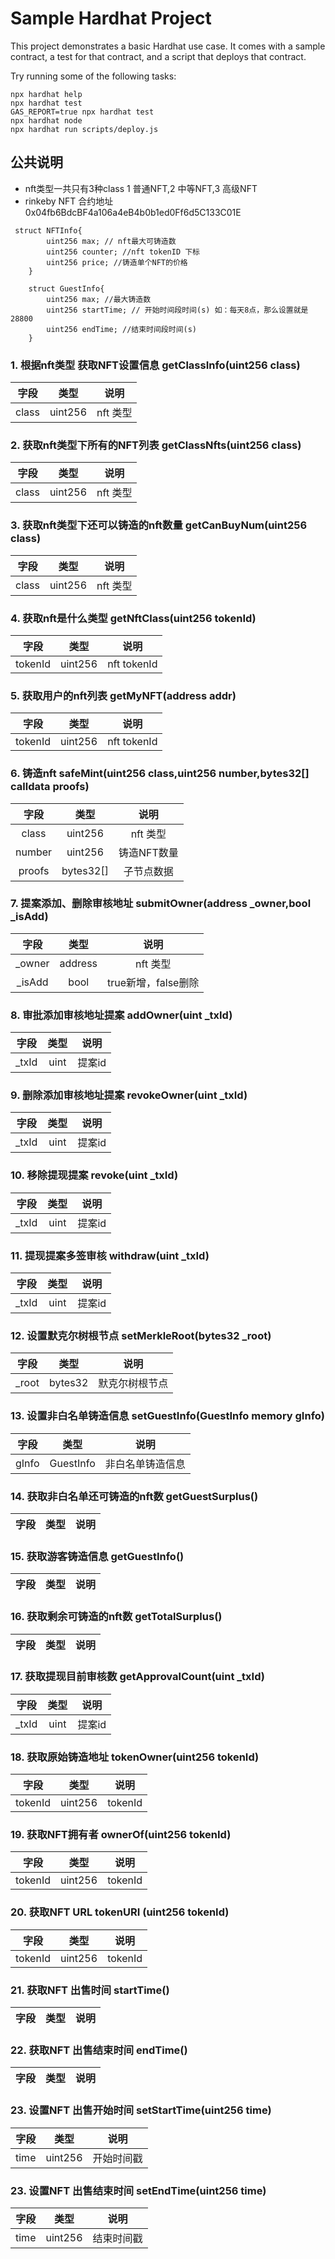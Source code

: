 # Sample Hardhat Project

This project demonstrates a basic Hardhat use case. It comes with a sample contract, a test for that contract, and a script that deploys that contract.

Try running some of the following tasks:

```shell
npx hardhat help
npx hardhat test
GAS_REPORT=true npx hardhat test
npx hardhat node
npx hardhat run scripts/deploy.js
```

## 公共说明
- nft类型一共只有3种class 1 普通NFT,2 中等NFT,3 高级NFT
- rinkeby NFT 合约地址 0x04fb6BdcBF4a106a4eB4b0b1ed0Ff6d5C133C01E

```
 struct NFTInfo{
        uint256 max; // nft最大可铸造数
        uint256 counter; //nft tokenID 下标
        uint256 price; //铸造单个NFT的价格
    }

    struct GuestInfo{
        uint256 max; //最大铸造数
        uint256 startTime; // 开始时间段时间(s) 如：每天8点，那么设置就是28800
        uint256 endTime; //结束时间段时间(s)
    }
```

### 1. 根据nft类型 获取NFT设置信息 getClassInfo(uint256 class)
|字段| 类型 | 说明 |
| :----: | :----:  | :----: |
| class | uint256 | nft 类型 |

### 2. 获取nft类型下所有的NFT列表 getClassNfts(uint256 class)
|字段| 类型 | 说明 |
| :----: | :----:  | :----: |
| class | uint256 | nft 类型 |

### 3. 获取nft类型下还可以铸造的nft数量 getCanBuyNum(uint256 class)
|字段| 类型 | 说明 |
| :----: | :----:  | :----: |
| class | uint256 | nft 类型 |

### 4. 获取nft是什么类型 getNftClass(uint256 tokenId)
|字段| 类型 | 说明 |
| :----: | :----:  | :----: |
| tokenId | uint256 | nft tokenId |

### 5. 获取用户的nft列表  getMyNFT(address addr)
|字段| 类型 | 说明 |
| :----: | :----:  | :----: |
| tokenId | uint256 | nft tokenId |

### 6. 铸造nft  safeMint(uint256 class,uint256 number,bytes32[] calldata proofs)
|字段| 类型 | 说明 |
| :----: | :----:  | :----: |
| class | uint256 | nft 类型 |
| number | uint256 | 铸造NFT数量 |
| proofs | bytes32[] | 子节点数据 |

### 7. 提案添加、删除审核地址  submitOwner(address _owner,bool _isAdd)
|字段| 类型 | 说明 |
| :----: | :----:  | :----: |
| _owner | address | nft 类型 |
| _isAdd | bool | true新增，false删除 |

### 8. 审批添加审核地址提案 addOwner(uint _txId)
|字段| 类型 | 说明 |
| :----: | :----:  | :----: |
| _txId | uint | 提案id |

### 9. 删除添加审核地址提案 revokeOwner(uint _txId)
|字段| 类型 | 说明 |
| :----: | :----:  | :----: |
| _txId | uint | 提案id |

### 10. 移除提现提案 revoke(uint _txId)
|字段| 类型 | 说明 |
| :----: | :----:  | :----: |
| _txId | uint | 提案id |

### 11. 提现提案多签审核 withdraw(uint _txId)
|字段| 类型 | 说明 |
| :----: | :----:  | :----: |
| _txId | uint | 提案id |

### 12. 设置默克尔树根节点 setMerkleRoot(bytes32 _root)
|字段| 类型 | 说明 |
| :----: | :----:  | :----: |
| _root | bytes32 | 默克尔树根节点 |

### 13. 设置非白名单铸造信息 setGuestInfo(GuestInfo memory gInfo)
|字段| 类型 | 说明 |
| :----: | :----:  | :----: |
| gInfo | GuestInfo | 非白名单铸造信息 |

### 14. 获取非白名单还可铸造的nft数 getGuestSurplus()
|字段| 类型 | 说明 |
| :----: | :----:  | :----: |


### 15. 获取游客铸造信息 getGuestInfo()
|字段| 类型 | 说明 |
| :----: | :----:  | :----: |


### 16. 获取剩余可铸造的nft数 getTotalSurplus()
|字段| 类型 | 说明 |
| :----: | :----:  | :----: |

### 17. 获取提现目前审核数 getApprovalCount(uint _txId)
|字段| 类型 | 说明 |
| :----: | :----:  | :----: |
| _txId | uint | 提案id |

### 18. 获取原始铸造地址 tokenOwner(uint256 tokenId)
|字段| 类型 | 说明 |
| :----: | :----:  | :----: |
| tokenId | uint256 | tokenId |

### 19. 获取NFT拥有者 ownerOf(uint256 tokenId)
|字段| 类型 | 说明 |
| :----: | :----:  | :----: |
| tokenId | uint256 | tokenId |

### 20. 获取NFT URL tokenURI (uint256 tokenId)
|字段| 类型 | 说明 |
| :----: | :----:  | :----: |
| tokenId | uint256 | tokenId |

### 21. 获取NFT 出售时间 startTime()
|字段| 类型 | 说明 |
| :----: | :----:  | :----: |

### 22. 获取NFT 出售结束时间 endTime()
|字段| 类型 | 说明 |
| :----: | :----:  | :----: |

### 23. 设置NFT 出售开始时间 setStartTime(uint256 time)
|字段| 类型 | 说明 |
| :----: | :----:  | :----: |
| time | uint256 | 开始时间戳 |
### 23. 设置NFT 出售结束时间 setEndTime(uint256 time)
|字段| 类型 | 说明 |
| :----: | :----:  | :----: |
| time | uint256 | 结束时间戳 |

